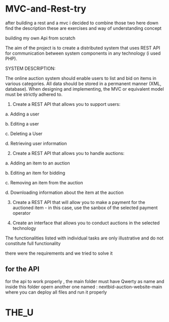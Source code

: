# MVC-and-Rest-try

after building a rest and a mvc i decided to combine those two here down find the description 
these are exercises and way of understanding concept 

building my own Api from scratch 

The aim of the project is to create a distributed system that uses REST API for communication between system components in any technology (i used PHP). 

SYSTEM DESCRIPTION: 

The online auction system should enable users to list and bid on items in various categories. All data should be stored in a permanent manner (XML, database). When designing and implementing, the MVC or equivalent model must be strictly adhered to. 

 

1. Create a REST API that allows you to support users: 

a. Adding a user 

b. Editing a user 

c. Deleting a User 

d. Retrieving user information 

2. Create a REST API that allows you to handle auctions: 

a. Adding an item to an auction 

b. Editing an item for bidding 

c. Removing an item from the auction 

d. Downloading information about the item at the auction 

3. Create a REST API that will allow you to make a payment for the auctioned item - in this case, use the sanbox of the selected payment operator 

4. Create an interface that allows you to conduct auctions in the selected technology 

 

The functionalities listed with individual tasks are only illustrative and do not constitute full functionality


there were the requirements and we tried to solve it


## for the API 

for the api to work properly , the main folder must have Qwerty as name and inside this folder opern another one named : nextbid-auction-website-main where you can deploy all files and run it properly 




# THE_U
